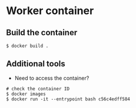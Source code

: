 # Worker container

## Build the container
```
$ docker build .
```

## Additional tools

* Need to access the container?
```
# check the container ID
$ docker images
$ docker run -it --entrypoint bash c56c4edff584
```
